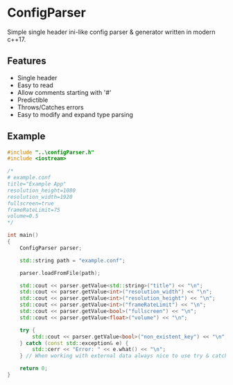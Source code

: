 # ConfigParser

Simple single header ini-like config parser & generator written in modern c++17.

## Features

* Single header
* Easy to read
* Allow comments starting with '#'
* Predictible
* Throws/Catches errors 
* Easy to modify and expand type parsing
  
## Example

```cpp
#include "..\configParser.h"
#include <iostream>

/*
# example.conf
title="Example App"
resolution_height=1080
resolution_width=1920
fullscreen=true
frameRateLimit=75
volume=0.5
*/

int main()
{
    ConfigParser parser;

    std::string path = "example.conf";

    parser.loadFromFile(path);

    std::cout << parser.getValue<std::string>("title") << "\n";
    std::cout << parser.getValue<int>("resolution_width") << "\n";
    std::cout << parser.getValue<int>("resolution_height") << "\n";
    std::cout << parser.getValue<int>("frameRateLimit") << "\n";
    std::cout << parser.getValue<bool>("fullscreen") << "\n";
    std::cout << parser.getValue<float>("volume") << "\n";

    try {
        std::cout << parser.getValue<bool>("non_existent_key") << "\n"; // <-- this one will throw error
    } catch (const std::exception& e) {
        std::cerr << "Error: " << e.what() << "\n";
    } // When working with external data always nice to use try & catch block

    return 0;
}
```
